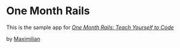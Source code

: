 # One Month Rails

This is the sample app for 
[*One Month Rails: Teach Yourself to Code*](http://onemonthsrails.com)

by [Maximilian](http://max.vc)